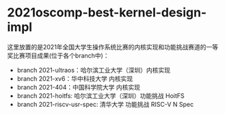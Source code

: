 # 2021oscomp-best-kernel-design-impl

这里放置的是2021年全国大学生操作系统比赛的内核实现和功能挑战赛道的一等奖比赛项目成果(位于各个branch中)：

- branch 2021-ultraos：哈尔滨工业大学（深圳）内核实现
- branch 2021-xv6：华中科技大学 内核实现
- branch 2021-404：中国科学院大学 内核实现
- branch 2021-hoitfs: 哈尔滨工业大学（深圳）功能挑战 HoitFS
- branch 2021-riscv-usr-spec: 清华大学 功能挑战 RISC-V N Spec


